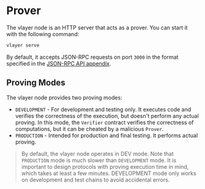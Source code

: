 # Prover

The vlayer node is an HTTP server that acts as a prover. You can start it with the following command:

```sh
vlayer serve
```

By default, it accepts JSON-RPC requests on port `3000` in the format specified in the [JSON-RPC API appendix](/appendix/api.md).

## Proving Modes

The vlayer node provides two proving modes:

- `DEVELOPMENT` - For development and testing only. It executes code and verifies the correctness of the execution, but doesn't perform any actual proving. In this mode, the `Verifier` contract verifies the correctness of computations, but it can be cheated by a malicious `Prover`.
- `PRODUCTION` - Intended for production and final testing. It performs actual proving.

> By default, the vlayer node operates in DEV mode.
> Note that `PRODUCTION` mode is much slower than `DEVELOPMENT` mode. It is important to design protocols with proving execution time in mind, which takes at least a few minutes.
> DEVELOPMENT mode only works on development and test chains to avoid accidental errors.
